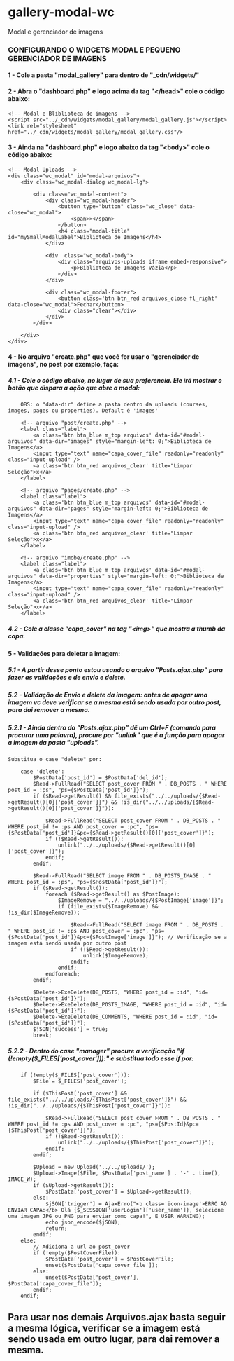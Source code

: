# gallery-modal-wc
Modal e gerenciador de imagens 


### CONFIGURANDO O WIDGETS MODAL E PEQUENO GERENCIADOR DE IMAGENS

#### 1 - Cole a pasta "modal_gallery" para dentro de "_cdn/widgets/"

#### 2 - Abra o "dashboard.php" e logo acima da tag "\</head>" cole o código abaixo:

    <!-- Modal e Bliblioteca de imagens -->
    <script src="../_cdn/widgets/modal_gallery/modal_gallery.js"></script>
    <link rel="stylesheet" href="../_cdn/widgets/modal_gallery/modal_gallery.css"/>


#### 3 - Ainda na "dashboard.php" e logo abaixo da tag "\<body>" cole o código abaixo:

    <!-- Modal Uploads -->
    <div class="wc_modal" id="modal-arquivos">
        <div class="wc_modal-dialog wc_modal-lg">

            <div class="wc_modal-content">
                <div class="wc_modal-header">
                    <button type="button" class="wc_close" data-close="wc_modal">
                        <span>×</span>
                    </button>
                    <h4 class="modal-title" id="mySmallModalLabel">Biblioteca de Imagens</h4>
                </div>

                <div  class="wc_modal-body">
                    <div class="arquivos-uploads iframe embed-responsive">
                        <p>Biblioteca de Imagens Vázia</p>
                    </div>
                </div>

                <div class="wc_modal-footer">
                    <button class='btn btn_red arquivos_close fl_right' data-close="wc_modal">Fechar</button>
                    <div class="clear"></div>
                </div>
            </div>

        </div>
    </div>


#### 4 - No arquivo "create.php" que você for usar o "gerenciador de imagens", no post por exemplo, faça:

##### 4.1 - Cole o código abaixo, no lugar de sua preferencia. Ele irá mostrar o botão que dispara a ação que abre a modal:
        
        OBS: o "data-dir" define a pasta dentro da uploads (courses, images, pages ou properties). Default é 'images'
        
        <!-- arquivo "post/create.php" -->
        <label class="label">
            <a class='btn btn_blue m_top arquivos' data-id="#modal-arquivos" data-dir="images" style="margin-left: 0;">Biblioteca de Imagens</a>
            <input type="text" name="capa_cover_file" readonly="readonly" class="input-upload" />
            <a class='btn btn_red arquivos_clear' title="Limpar Seleção">x</a>
        </label>

        <!-- arquivo "pages/create.php" -->
        <label class="label">
            <a class='btn btn_blue m_top arquivos' data-id="#modal-arquivos" data-dir="pages" style="margin-left: 0;">Biblioteca de Imagens</a>
            <input type="text" name="capa_cover_file" readonly="readonly" class="input-upload" />
            <a class='btn btn_red arquivos_clear' title="Limpar Seleção">x</a>
        </label>

        <!-- arquivo "imobe/create.php" -->
        <label class="label">
            <a class='btn btn_blue m_top arquivos' data-id="#modal-arquivos" data-dir="properties" style="margin-left: 0;">Biblioteca de Imagens</a>
            <input type="text" name="capa_cover_file" readonly="readonly" class="input-upload" />
            <a class='btn btn_red arquivos_clear' title="Limpar Seleção">x</a>
        </label>

##### 4.2 - Cole a classe "capa_cover" na tag "\<img>" que mostra a thumb da capa.



#### 5 - Validações para deletar a imagem:

##### 5.1 - A partir desse ponto estou usando o arquivo "Posts.ajax.php" para fazer as validações e de envio e delete.
    
##### 5.2 - Validação de Envio e delete da imagem: antes de apagar uma imagem vc deve verificar se a mesma está sendo usada por outro post, para dai remover a mesma. 
##### 5.2.1 - Ainda dentro do "Posts.ajax.php" dê um Ctrl+F (comando para procurar uma palavra), procure por "unlink" que é a função para apagar a imagem da pasta "uploads". 
    Substitua o case "delete" por:

        case 'delete':
            $PostData['post_id'] = $PostData['del_id'];
            $Read->FullRead("SELECT post_cover FROM " . DB_POSTS . " WHERE post_id = :ps", "ps={$PostData['post_id']}");
            if ($Read->getResult() && file_exists("../../uploads/{$Read->getResult()[0]['post_cover']}") && !is_dir("../../uploads/{$Read->getResult()[0]['post_cover']}")):

                $Read->FullRead("SELECT post_cover FROM " . DB_POSTS . " WHERE post_id != :ps AND post_cover = :pc", "ps={$PostData['post_id']}&pc={$Read->getResult()[0]['post_cover']}");
                if (!$Read->getResult()):
                    unlink("../../uploads/{$Read->getResult()[0]['post_cover']}");
                endif;
            endif;

            $Read->FullRead("SELECT image FROM " . DB_POSTS_IMAGE . " WHERE post_id = :ps", "ps={$PostData['post_id']}");
            if ($Read->getResult()):
                foreach ($Read->getResult() as $PostImage):
                    $ImageRemove = "../../uploads/{$PostImage['image']}";
                    if (file_exists($ImageRemove) && !is_dir($ImageRemove)):

                        $Read->FullRead("SELECT image FROM " . DB_POSTS . " WHERE post_id != :ps AND post_cover = :pc", "ps={$PostData['post_id']}&pc={$PostImage['image']}"); // Verificação se a imagem está sendo usada por outro post
                        if (!$Read->getResult()):
                            unlink($ImageRemove);
                        endif;
                    endif;
                endforeach;
            endif;

            $Delete->ExeDelete(DB_POSTS, "WHERE post_id = :id", "id={$PostData['post_id']}");
            $Delete->ExeDelete(DB_POSTS_IMAGE, "WHERE post_id = :id", "id={$PostData['post_id']}");
            $Delete->ExeDelete(DB_COMMENTS, "WHERE post_id = :id", "id={$PostData['post_id']}");
            $jSON['success'] = true;
            break;


##### 5.2.2 - Dentro do case "manager" procure a verificação "if (!empty($_FILES['post_cover'])):" e substitua todo esse if por:

        if (!empty($_FILES['post_cover'])):
            $File = $_FILES['post_cover'];

            if ($ThisPost['post_cover'] && file_exists("../../uploads/{$ThisPost['post_cover']}") && !is_dir("../../uploads/{$ThisPost['post_cover']}")):

                $Read->FullRead("SELECT post_cover FROM " . DB_POSTS . " WHERE post_id != :ps AND post_cover = :pc", "ps={$PostId}&pc={$ThisPost['post_cover']}");
                if (!$Read->getResult()):
                    unlink("../../uploads/{$ThisPost['post_cover']}");
                endif;
            endif;

            $Upload = new Upload('../../uploads/');
            $Upload->Image($File, $PostData['post_name'] . '-' . time(), IMAGE_W);
            if ($Upload->getResult()):
                $PostData['post_cover'] = $Upload->getResult();
            else:
                $jSON['trigger'] = AjaxErro("<b class='icon-image'>ERRO AO ENVIAR CAPA:</b> Olá {$_SESSION['userLogin']['user_name']}, selecione uma imagem JPG ou PNG para enviar como capa!", E_USER_WARNING);
                echo json_encode($jSON);
                return;
            endif;
        else:
            // Adiciona a url ao post_cover
            if (!empty($PostCoverFile)):
                $PostData['post_cover'] = $PostCoverFile;
                unset($PostData['capa_cover_file']);
            else:
                unset($PostData['post_cover'], $PostData['capa_cover_file']);
            endif;
        endif;



## Para usar nos demais Arquivos.ajax basta seguir a mesma lógica, verificar se a imagem está sendo usada em outro lugar, para dai remover a mesma.

